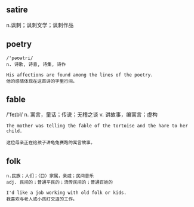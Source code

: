## satire
n.讽刺；讽刺文学；讽刺作品

## poetry
```
/'pəʊətri/
n. 诗歌, 诗意, 诗集, 诗作

His affections are found among the lines of the poetry.
他的感情体现在这首诗的字里行间。
```

## fable
/'feɪbl/
n. 寓言，童话；传说；无稽之谈
v. 讲故事，编寓言；虚构
```
The mother was telling the fable of the tortoise and the hare to her child.

这位母亲正在给孩子讲龟兔赛跑的寓言故事。
```

## folk
```
n.民族；人们；〈口〉家属，亲戚；民间音乐
adj. 民间的；普通平民的；流传民间的；普通百姓的

I'd like a job working with old folk or kids.
我喜欢与老人或小孩打交道的工作。
```
